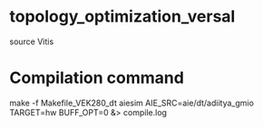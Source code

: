 # topology_optimization_versal

source Vitis

# Compilation command
make -f Makefile_VEK280_dt aiesim AIE_SRC=aie/dt/adiitya_gmio TARGET=hw BUFF_OPT=0 &> compile.log